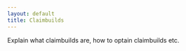 ```yaml
---
layout: default
title: Claimbuilds
---
```

Explain what claimbuilds are, how to optain claimbuilds etc.
